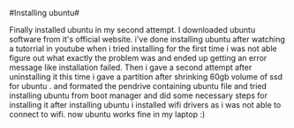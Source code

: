 #Installing ubuntu#


Finally  installed ubuntu in my second attempt. 
I downloaded ubuntu software from it's official website. i've done installing ubuntu after watching a tutorrial in youtube when i tried installing for the first time i was not able figure out what exactly the problem was and ended up getting an error message like installation failed.
Then i gave a second attempt after uninstalling it this time i gave a partition after shrinking 60gb volume  of ssd for ubuntu . and formated the pendrive containing ubuntu file and tried installing ubuntu from boot manager and did some necessary steps for installing it after installing ubuntu i installed wifi drivers as i was not able to connect to wifi. now ubuntu works fine in my laptop :)
